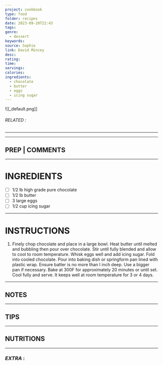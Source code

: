 ```yaml
---
project: cookbook
type: food
folder: recipes
date: 2023-09-20T22:43
tags: 
genre:
  - dessert
keywords: 
source: Sophie
link: David Mincey
desc: 
rating: 
time: 
servings: 
calories: 
ingredients:
  - chocolate
  - butter
  - eggs
  - icing sugar
---
```


![[_default.png]]
###### *RELATED* : 
---


---
## PREP | COMMENTS



---
# INGREDIENTS

- [ ] 1/2 lb high grade pure chocolate
- [ ] 1/2 lb butter
- [ ] 3 large eggs
- [ ] 1/2 cup icing sugar

---
# INSTRUCTIONS

1. Finely chop chocolate and place in a large bowl. Heat butter until melted and bubbling then pour over chocolate. Stir until fully blended and allow to cool to room temperature. Whisk eggs well and add icing sugar. Fold into cooled chocolate. Pour into baking dish or springform pan lined with plastic wrap. Ensure batter is no more than I inch deep. Use a bigger pan if necessary. Bake at 300F for approximately 20 minutes or until set. Cool fully and serve. It keeps well at room temperature for 3 or 4 days.

---
## NOTES



---
## TIPS



---
## NUTRITIONS



---
### *EXTRA* :




